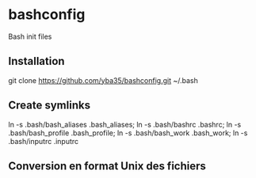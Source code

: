 bashconfig
=============

Bash init files

Installation
------------

git clone https://github.com/yba35/bashconfig.git ~/.bash

Create symlinks
---------------

ln -s .bash/bash_aliases .bash_aliases; ln -s .bash/bashrc .bashrc; ln -s .bash/bash_profile .bash_profile; ln -s .bash/bash_work .bash_work; ln -s .bash/inputrc .inputrc


Conversion en format Unix des fichiers
--------------------------------------


